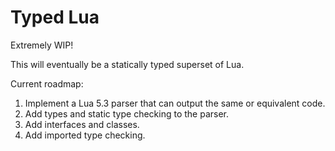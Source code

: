 Typed Lua
=========

Extremely WIP!

This will eventually be a statically typed superset of Lua.

Current roadmap:

1. Implement a Lua 5.3 parser that can output the same or equivalent code.
2. Add types and static type checking to the parser.
3. Add interfaces and classes.
4. Add imported type checking.
